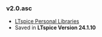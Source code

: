 ### v2.0.asc
- [LTspice Personal Libraries](https://github.com/AliRezaJoodi/Electronics_Modules/tree/main/_LTspice_Library) 
- Saved in **LTspice Version 24.1.10**